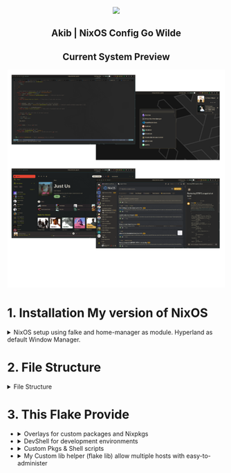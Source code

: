 <p align="center"><img src="https://i.imgur.com/NbxQ8MY.png" width=600px></p>

<h2 align="center">Akib | NixOS Config Go Wilde</h2>

<h2 align="center"> Current System Preview </h2>

![my current setup](./public/preview/Current.png)

# 1. Installation My version of NixOS

<details>

<summary>NixOS setup using falke and home-manager as module. Hyperland as default Window Manager.</summary>

## Installation Prerequisites

Before you begin, ensure you have the following:

- A Linux system with an EFI-enabled BIOS (for BIOS installations, adjust the commands accordingly).
- The disk identifier (`/dev/sdX`) for the target installation disk. Replace `sdX` with the appropriate disk identifier for your system.

## Installation Steps

**Install NixOS**

```bash
sudo su
nix-shell -p git --command 'nix run github:akibahmed229/nixos#akibOS --experimental-features "nix-command flakes"'
```

> **NOTE**:
> During the installation process, [akibOS](./pkgs/akibOS/default.nix) will prompt for the disk identifier (`/dev/sdX`) , hostname and the username. Replace `sdX` with the appropriate disk identifier for your system.
> also replace `hostname` with (available options: desktop, virt) and `username` with your desired username.
> the default password for the user is `123456` you can change it later.

Congratulations! You have successfully installed NixOS with a Btrfs filesystem. Enjoy your fault-tolerant, advanced feature-rich, and easy-to-administer system!

> **NOTE**:
> The Configuration will clone from this repository and will be placed in `/home/username/.config/flake` respectively.
> For more information about NixOS and its configuration options, refer to the official [NixOS documentation](https://nixos.org/).

**After installation:**

- Open a terminal with "Super + Return".
- Navigate to the `~/.config/flake` directory in the terminal.
- Fix permission issues by running these commands:

```bash
chown -R yourUserName:users *
chown -R yourUserName:users .*
```

</details>

# 2. File Structure

<details>
  <summary>File Structure</summary>

- **Flake.nix** : Main flake file for defining the system configuration

  - **home-manager** : Configuration files for Home Manager and desktop environment
  - **hosts** : Host-specific configuration files
  - **modules** : Program-specific configuration files (includes custom and predefined modules for NixOS and Home Manager)
  - **pkgs** : Nix derivations, custom packages, and shell scripts
  - **public** : Wallpaper folder, GTK, and QT themes and doc
  - **flake.lock** : Lock file for the flake inputs

- **_devShell/flake.nix_** : Flake file defining the development shell

</details>

# 3. This Flake Provide

- <details>
  <summary>Overlays for custom packages and Nixpkgs</summary>
  </br>

  You can also plug this into a flake to include it into a system configuration.

  ```nix
  {
      inputs = {
       akibOS.url = "github:akibahmed229/nixos";
      };
  }
  ```

  This input can then be used as an overlay to replace the default Nixpkgs with the custom one. (nixos , home-manager)

  ```nix
  {inputs, ... }:
  {
      nixpkgs.overlays = [
         inputs.akibOS.overlays.discord-overlay # pull the latest version of discord
         inputs.akibOS.overlays.nvim-overlay # my custom nvim with nixvim
         inputs.akibOS.overlays.flatpak-overlay # patch flatpak font
         inputs.akibOS.overlays.unstable-packages # pull pkgs from unstable. be accissible through `pkgs.unstable`
      ];
  }
  ```

  </details>

- <details>
   <summary>DevShell for development environments</summary>
   </br>
   
   you can access the development shell by running the following command:
   
   ```bash
   nix develop github:akibahmed229/nixos#kernel_build_env # kernel development environment
   nix develop github:akibahmed229/nixos#jupyter # jupyter development environment
   nix develop github:akibahmed229/nixos#gtk3_env # gtk3 development environment
   nix develop github:akibahmed229/nixos#prisma # prisma query engine
   ```

  </details>

- <details>
   <summary>Custom Pkgs & Shell scripts</summary>
   </br>
   
   you can access the shell scripts by running the following command:
   
   ```bash
   nix run github:akibahmed229/nixos#nix-update-input # this will update specific flake input of you flake.nix
   nix run github:akibahmed229/nixos#nixvim # you can try my custom nixvim
   nix run github:akibahmed229/nixos#wallpaper # you need to define your env variable $WALLPAPER
   ```

  You can also plug this into a flake to include it into a system configuration.

  ```nix
  {
      inputs = {
       akibOS.url = "github:akibahmed229/nixos";
      };
  }
  ```

  This input can then be used as Nixpkgs with the custom one. (nixos , home-manager)

  From NixOS Configuration

  ```nix
  {inputs, pkgs,... }:
  {
      environment.systemPackages = with pkgs; [
        inputs.akibOS.packages.${pkgs.system}.wallpaper # make sure you have set the env variable $WALLPAPER
        inputs.akibOS.packages.${pkgs.system}.custom_nsxiv # my modify version of nsxiv
      ];

      # custom pkgs for sddm theme for
      services.displayManager.sddm = {
        enable = true;
        theme = ''${inputs.akibOS.packages.${pkgs.system}.custom_sddm.override {
            imgLink = {
              url = "https://raw.githubusercontent.com/akibahmed229/nixos/main/public/wallpaper/nix-wallpaper-nineish-dark-gray.png"; # you can change the image for sddm theme
              sha256 = "07zl1dlxqh9dav9pibnhr2x1llywwnyphmzcdqaby7dz5js184ly"; # change the hash accordingly
            };
          }}'';
      };
  }
  ```

  From Home Manager

  ```nix
  {inputs, pkgs,... }:
  {
     home.packages  = with pkgs; [
        inputs.akibOS.packages.${pkgs.system}.wallpaper # make sure you have set the env variable $WALLPAPER
        inputs.akibOS.packages.${pkgs.system}.custom_nsxiv # my modify version of nsxiv
      ];
  }
  ```

  </details>

- <details>
  <summary>My Custom lib helper (flake lib) allow multiple hosts with easy-to-administer</summary>
  </br>

  You can plug this into a flake to make your nixosSystem configuration **_(flake and home-manager as modules)_**

  ```nix
  {
    inputs = {
       nixpkgs.url = "github:nixos/nixpkgs?ref=nixos-24.05";
       home-manager = {
        url = "github:nix-community/home-manager/release-24.05";
        inputs.nixpkgs.follows = "nixpkgs";
       };
       akibOS.url = "github:akibahmed229/nixos";
    };
    outputs = {
        self, # The special input named self refers to the outputs and source tree of this flake
        nixpkgs,
        home-manager,
        akibOS,
        ...
    # inputs@ is a shorthand for passing the inputs attribute into the outputs parameters
    } @ inputs: let
      system = "x86_64-linux";
      # FIXME: Replace with your username
      user = "akib"

      pkgs = import nixpkgs {
        inherit system;
        config = {allowUnfree = true;};
      };

      mkNixOSSystem = akibOS.lib.mkNixOSSystem {
        # need to be passed
        inherit (nixpkgs) lib;
        inherit pkgs system home-manager;

        # Set all inputs parameters as special arguments for all submodules,
        # so you can directly use all dependencies in inputs in submodules
        specialArgs = {inherit inputs user;}; # pass args as your requirement (make sure to pass user)
      };
    in {
        nixosConfigurations = mkNixOSSystem ./hosts;
    };
  }
  ```

  **In the above example `./hosts` is the hosts specific file see [hosts](./hosts) where you need to define one common config file for nixos system `./hosts/configuration.nix` and `yourHostName` directory which will contain `./hosts/desktop/default.nix` and `./hosts/desktop/hardware-configuration.nix` which will import by default your `default.nix` file.**

  > **_Note:_** You can have multiple hosts by adding directory for each host as mention above.

  example `./hosts/configuration.nix` configuration

  ```nix
    # This is your default configuration file.

    {pkgs, user,...}:{
      # your default configuration for all system goes here,...

      # Configure your nixpkgs instance
      config = {
        # Disable if you don't want unfree packages
        allowUnfree = true;
      };

      users.users = {
        ${user} = {
          # TODO: You can set an initial password for your user.
          # If you do, you can skip setting a root password by passing '--no-root-passwd' to nixos-install.
          # Be sure to change it (using passwd) after rebooting!
          initialPassword = "correcthorsebatterystaple";
          isNormalUser = true;
          # TODO: Be sure to add any other groups you need (such as networkmanager, audio, docker, etc)
          extraGroups = ["wheel"];
        };
      };

      # https://nixos.wiki/wiki/FAQ/When_do_I_update_stateVersion
      system.stateVersion = "24.05";
    }
  ```

  example `./hosts/desktop/default.nix` configuration

  ```nix
    # This is your system's configuration file.
    # Use this to configure your system environment (it replaces /etc/nixos/configuration.nix)

    {pkgs, user,...}:{
      # your imports goes here,...
      # make sure to import the hardware-configuration
      imports = [(import ./hardware-configuration.nix)];

      # your configuration goes here,...
      environment.systemPackages = with pkgs; [nvim];

      # home-manager configuration
      home-manager = {
        users.${user} = {
          imports = [
            # TODO: import your home.nix file and other home-manager stuff
            # make sure to import home configuration
            (import ./home.nix)
          ];
        };
      };
    }
  ```

  example `./hosts/desktop/hardware-configuration.nix` configuration

  ```nix
    # This is just an example, you should generate yours with nixos-generate-config and put it in here.

    {
      boot.loader.systemd-boot.enable = true;

      fileSystems."/" = {
        device = "/dev/sda1";
        fsType = "ext4";
      };

      # Set your system kind (needed for flakes)
      nixpkgs.hostPlatform = "x86_64-linux";
    }
  ```

  example `./hosts/desktop/home.nix` configuration

  ```nix
    # This is your home-manager configuration file
    # Use this to configure your home environment (it replaces ~/.config/nixpkgs/home.nix)

    {pkgs, user,...}:{

      # your imports & home configuration goes here,...
      imports = [ ];

      # Configure your nixpkgs instance
      config = {
         # Disable if you don't want unfree packages
         allowUnfree = true;
         # Workaround for https://github.com/nix-community/home-manager/issues/2942
         allowUnfreePredicate = _: true;
      };

      home = {
        username = "${user}";
        homeDirectory = "/home/${user}";
      };

      # https://nixos.wiki/wiki/FAQ/When_do_I_update_stateVersion
      home.stateVersion = "24.05";
    };
  ```

  **Accessible through :** `$ nixos-rebuild switch --flake .#<host-name>`

  > **_Note_** : `host-name` will be your directory name that you create in `./hosts`
  > In our case host name will be `desktop` as we created directory in `./hosts/desktop/`

  > **`$ nixos-rebuild switch --flake .#desktop`**

  </details>
